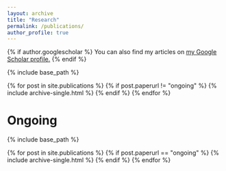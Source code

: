 ```yaml
---
layout: archive
title: "Research"
permalink: /publications/
author_profile: true
---
```


{% if author.googlescholar %}
  You can also find my articles on <u><a href="{{author.googlescholar}}">my Google Scholar profile</a>.</u>
{% endif %}

{% include base_path %}

{% for post in site.publications %}
  {% if post.paperurl != "ongoing" %}
    {% include archive-single.html %}
  {% endif %}
{% endfor %}

Ongoing
======

{% include base_path %}

{% for post in site.publications %}
  {% if post.paperurl == "ongoing" %}
    {% include archive-single.html %}
  {% endif %}
{% endfor %}
